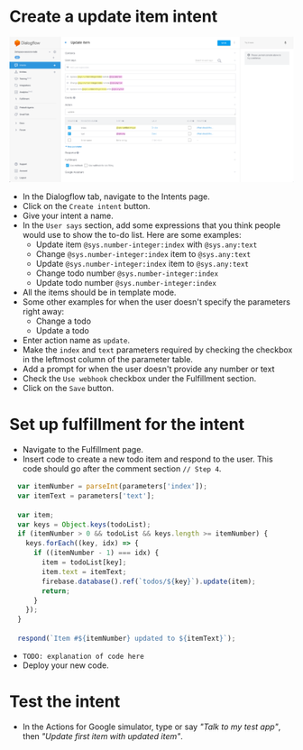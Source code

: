 # Create a update item intent

![](screenshots/04-update-item/04-update-item-intent.png)
- In the Dialogflow tab, navigate to the Intents page.
- Click on the `Create intent` button.
- Give your intent a name.
- In the `User says` section, add some expressions that you think people would use to show the to-do list. Here are some examples:
  - Update item `@sys.number-integer:index` with `@sys.any:text`
  - Change `@sys.number-integer:index` item to `@sys.any:text`
  - Update `@sys.number-integer:index` item to `@sys.any:text`
  - Change todo number `@sys.number-integer:index`
  - Update todo number `@sys.number-integer:index`
- All the items should be in template mode.
- Some other examples for when the user doesn't specify the parameters right away:
  - Change a todo
  - Update a todo
- Enter action name as `update`.
- Make the `index` and `text` parameters required by checking the checkbox in the leftmost column of the parameter table.
- Add a prompt for when the user doesn't provide any number or text
- Check the `Use webhook` checkbox under the Fulfillment section.
- Click on the `Save` button.

# Set up fulfillment for the intent

- Navigate to the Fulfillment page.
- Insert code to create a new todo item and respond to the user. This code should go after the comment section `// Step 4`.
```js
  var itemNumber = parseInt(parameters['index']);
  var itemText = parameters['text'];

  var item;
  var keys = Object.keys(todoList);
  if (itemNumber > 0 && todoList && keys.length >= itemNumber) {
    keys.forEach((key, idx) => {
      if ((itemNumber - 1) === idx) {
        item = todoList[key];
        item.text = itemText;
        firebase.database().ref(`todos/${key}`).update(item);
        return;
      }
    });
  }

  respond(`Item #${itemNumber} updated to ${itemText}`);
```
- `TODO: explanation of code here`
- Deploy your new code.

# Test the intent

- In the Actions for Google simulator, type or say _"Talk to my test app"_, then _"Update first item with updated item"_.
